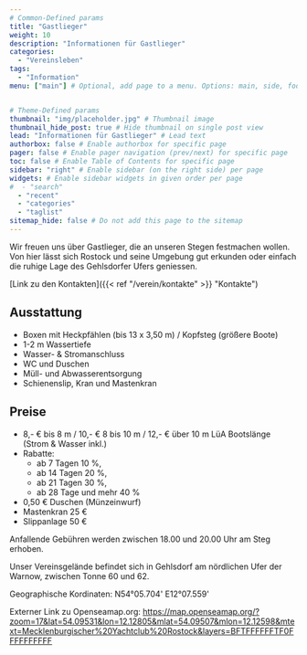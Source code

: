 ```yaml
---
# Common-Defined params
title: "Gastlieger"
weight: 10
description: "Informationen für Gastlieger"
categories:
  - "Vereinsleben"
tags:
  - "Information"
menu: ["main"] # Optional, add page to a menu. Options: main, side, footer


# Theme-Defined params
thumbnail: "img/placeholder.jpg" # Thumbnail image
thumbnail_hide_post: true # Hide thumbnail on single post view
lead: "Informationen für Gastlieger" # Lead text
authorbox: false # Enable authorbox for specific page
pager: false # Enable pager navigation (prev/next) for specific page
toc: false # Enable Table of Contents for specific page
sidebar: "right" # Enable sidebar (on the right side) per page
widgets: # Enable sidebar widgets in given order per page
#  - "search"
  - "recent"
  - "categories"
  - "taglist"
sitemap_hide: false # Do not add this page to the sitemap
---
```


Wir freuen uns über Gastlieger, die an unseren Stegen festmachen wollen. Von hier lässt sich Rostock und seine Umgebung gut erkunden oder einfach die ruhige Lage des Gehlsdorfer Ufers geniessen.

<!--more--> 

[Link zu den Kontakten]({{< ref "/verein/kontakte" >}} "Kontakte")

## Ausstattung

- Boxen mit Heckpfählen (bis 13 x 3,50 m) / Kopfsteg (größere Boote)
- 1-2 m Wassertiefe
- Wasser- & Stromanschluss
- WC und Duschen
- Müll- und Abwasserentsorgung
- Schienenslip, Kran und Mastenkran

## Preise

-  8,- € bis 8 m / 10,- € 8 bis 10 m / 12,- € über 10 m LüA Bootslänge (Strom & Wasser inkl.)
-  Rabatte: 
    - ab 7 Tagen 10 %, 
    - ab 14 Tagen 20 %, 
    - ab 21 Tagen 30 %, 
    - ab 28 Tage und mehr 40 %
-  0,50 € Duschen (Münzeinwurf)
-  Mastenkran 25 €
-  Slippanlage 50 €

Anfallende Gebühren werden zwischen 18.00 und 20.00 Uhr am Steg erhoben. 

Unser Vereinsgelände befindet sich in Gehlsdorf am nördlichen Ufer der Warnow, zwischen Tonne 60 und 62.

Geographische Kordinaten: N54°05.704' E12°07.559'

Externer Link zu Openseamap.org: https://map.openseamap.org/?zoom=17&lat=54.09531&lon=12.12805&mlat=54.09507&mlon=12.12598&mtext=Mecklenburgischer%20Yachtclub%20Rostock&layers=BFTFFFFFFTF0FFFFFFFFFF
